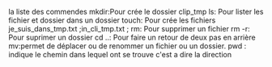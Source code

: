la liste des commendes
mkdir:Pour crée le dossier clip_tmp
ls: Pour lister les fichier et dossier dans un dossier
touch: Pour crée les fichiers je_suis_dans_tmp.txt ;in_cli_tmp.txt ;
rm: Pour supprimer un fichier
rm -r: Pour suprimer un dossier
cd ..: Pour faire un retour de deux pas en arrière
mv:permet de déplacer ou de renommer un fichier ou un dossier.
pwd : indique le chemin dans lequel ont se trouve c'est a dire la direction
 
